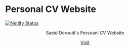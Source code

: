 # Personal CV Website

[![Netlify Status](https://api.netlify.com/api/v1/badges/9e2fc31c-a37e-472b-a013-a089a9d90001/deploy-status)](https://app.netlify.com/sites/doroudi/deploys)

<p align='center'>
Saeid Doroudi's Persoanl CV Website
</p>
<p align='center'>
<a href="https://saeiddoroudi.ir/">Visit</a>
</p>

<br>
